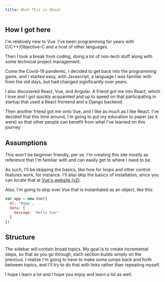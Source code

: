 ```yaml
---
title: What This is About
---
```


## How I got here
I'm relatively new to Vue. I've been programming for years with C/C++/Objective-C and a host of other languages.

Then I took a break from coding, doing a lot of non-tech stuff along with some technical project management.

Come the Covid-19 pandemic, I decided to get back into the programming game, and I started easy, with Javascript, a language I was familiar with from the old days, but had changed significantly over years.

I also discovered React, Vue, and Angular. A friend got me into React, which I love and I got quickly acquainted and up to speed on that participating in startup that used a React frontend and a Django backend.

Then another friend got me onto Vue, and I like as much as I like React. I've decided that this time around, I'm going to put my education to paper (as it were) so that other people can benefit from what I've learned on this journey

## Assumptions

This won't be beginner friendly, per se. I'm creating this site mostly as reference that I'm familiar with and can easily get to where I need to be.

As such, I'll be skipping the basics, like how for loops and other control features work, for instance. I'll also skip the basics of installation, since you can locate that at [Vue's website (v2)](https://vuejs.org/v2/guide/).

Also, I'm going to skip over Vue that is instantiated as an object, like this:
```javascript
var app = new Vue({
  el: '#app',
  data: {
    message: 'Hello Vue!'
  }
})
```

## Structure

The sidebar will contain broad topics. My goal is to create incremental steps, so that as you go through, each section builds simply on the previous. I realize I'm going to have to make some jumps back and forth between topics, and I'll try to do that with links rather than repeating myself.

I hope I learn a lot and I hope you enjoy and learn a lot as well.